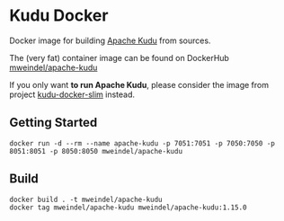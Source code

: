 # Kudu Docker

Docker image for building [Apache Kudu](https://github.com/apache/kudu) from sources.

The (very fat) container image can be found on DockerHub [mweindel/apache-kudu](https://hub.docker.com/r/mweindel/apache-kudu/)

If you only want **to run Apache Kudu**, please consider the image from project [kudu-docker-slim](https://github.com/MartinWeindel/kudu-docker-slim) instead.

## Getting Started

```
docker run -d --rm --name apache-kudu -p 7051:7051 -p 7050:7050 -p 8051:8051 -p 8050:8050 mweindel/apache-kudu
```

## Build

```
docker build . -t mweindel/apache-kudu
docker tag mweindel/apache-kudu mweindel/apache-kudu:1.15.0
```
